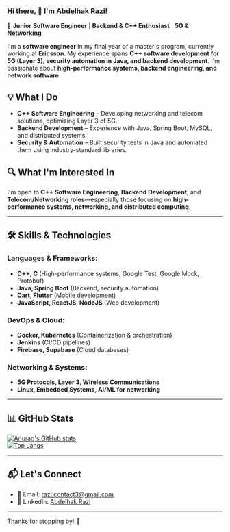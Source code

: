 ### Hi there, 👋 I'm Abdelhak Razi!  

🚀 **Junior Software Engineer** | **Backend & C++ Enthusiast** | **5G & Networking**  

I'm a **software engineer** in my final year of a master's program, currently working at **Ericsson**. My experience spans **C++ software development for 5G (Layer 3), security automation in Java, and backend development**. I'm passionate about **high-performance systems, backend engineering, and network software**.  

## 💡 What I Do  
- **C++ Software Engineering** – Developing networking and telecom solutions, optimizing Layer 3 of 5G.  
- **Backend Development** – Experience with Java, Spring Boot, MySQL, and distributed systems.  
- **Security & Automation** – Built security tests in Java and automated them using industry-standard libraries.  

## 🔍 What I'm Interested In  
I'm open to **C++ Software Engineering**, **Backend Development**, and **Telecom/Networking roles**—especially those focusing on **high-performance systems, networking, and distributed computing**.  

---

## 🛠 Skills & Technologies  

### **Languages & Frameworks:**  
- **C++, C** (High-performance systems, Google Test, Google Mock, Protobuf)  
- **Java, Spring Boot** (Backend, security automation)  
- **Dart, Flutter** (Mobile development)  
- **JavaScript, ReactJS, NodeJS** (Web development)  

### **DevOps & Cloud:**  
- **Docker, Kubernetes** (Containerization & orchestration)  
- **Jenkins** (CI/CD pipelines)  
- **Firebase, Supabase** (Cloud databases)  

### **Networking & Systems:**  
- **5G Protocols, Layer 3, Wireless Communications**  
- **Linux, Embedded Systems, AI/ML for networking**  

---

## 📊 GitHub Stats  

[![Anurag's GitHub stats](https://github-readme-stats.vercel.app/api?username=abdelhakrazi&show_icons=true&theme=tokyonight)](https://github.com/abdelhakrazi/github-readme-stats)  
[![Top Langs](https://github-readme-stats.vercel.app/api/top-langs/?username=AbdelhakRazi&layout=compact)](https://github.com/AbdelhakRazi/github-readme-stats)  

---

## 📬 Let's Connect  

- 📧 Email: [razi.contact3@gmail.com](mailto:razi.contact3@gmail.com)  
- 💼 LinkedIn: [Abdelhak Razi](https://www.linkedin.com/in/abdelhak-razi/)  

---

Thanks for stopping by! 🚀  
